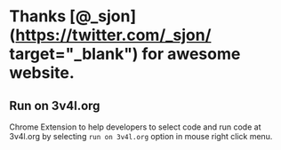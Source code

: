 # Thanks [@_sjon](https://twitter.com/_sjon/ target="_blank") for awesome website.

## Run on 3v4l.org

Chrome Extension to help developers to select code and run code at 3v4l.org by selecting `run on 3v4l.org` option in mouse right click menu.
